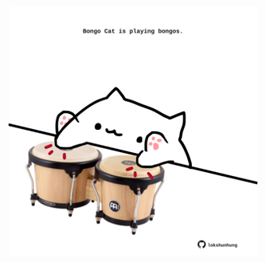 <!-- built at 29/01/2024, 20:00:49 UTC -->
<p align="center">
  <img width="500" height="500" src="./ReadmeImage.svg">
</p>
